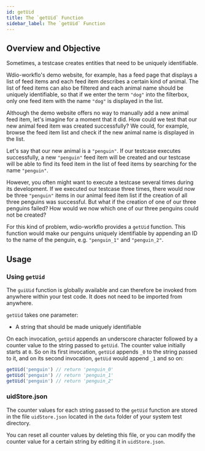 ```yaml
---
id: getUid
title: The `getUid` Function
sidebar_label: The `getUid` Function
---
```


## Overview and Objective

Sometimes, a testcase creates entities that need to be uniquely identifiable.

Wdio-workflo's demo website, for example, has a feed page that displays a
list of feed items and each feed item describes a certain kind of animal.
The list of feed items can also be filtered and each animal name should be uniquely
identifiable, so that if we enter the term `"dog"` into the filterbox, only one
feed item with the name `"dog"` is displayed in the list.

Although the demo website offers no way to manually add a new animal feed item, let's
imagine for a moment that it did. How could we test that our new animal feed item was
created successfully? We could, for example, browse the feed item list and check if the new animal
name is displayed in the list.

Let's say that our new animal is a `"penguin"`. If our testcase executes successfully,
a new `"penguin"` feed item will be created and our testcase will be able to find
its feed item in the list of feed items by searching for the name `"penguin"`.

However, you often might want to execute a testcase several times during its development.
If we executed our testcase three times, there would now be three `"penguin"`
items in our animal feed item list if the creation of all three penguins was successful.
But what if the creation of one of our three penguins failed? How would we now
which one of our three penguins could not be created?

For this kind of problem, wdio-workflo provides a `getUid` function.
This function would make our penguins uniquely identifiable by appending an ID
to the name of the penguin, e.g. `"penguin_1"` and `"penguin_2"`.

## Usage

### Using `getUid`

The `guiUid` function is globally available and can therefore be invoked from
anywhere within your test code. It does not need to be imported from anywhere.

`getUid` takes one parameter:

- A string that should be made uniquely identifiable

On each invocation, `getUid` appends an underscore character followed by a counter
value to the string passed to `getUid`. The counter value initially starts at `0`.
So on its first invocation, `getUid` appends `_0` to the string passed to it,
and on its second invocation, `getUid` would append `_1` and so on:

```typescript
getUid('penguin') // return 'penguin_0'
getUid('penguin') // return 'penguin_1'
getUid('penguin') // return 'penguin_2'
```

### uidStore.json

The counter values for each string passed to the `getUid` function are stored in the file
`uidStore.json` located in the `data` folder of your system test directory.

You can reset all counter values by deleting this file, or you can modify the counter
value for a certain string by editing it in `uidStore.json`.
